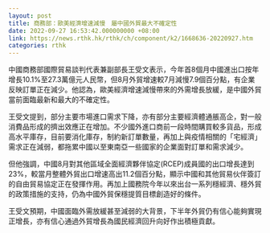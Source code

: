 ```yaml
---
layout: post
title: 商務部：歐美經濟增速減慢　屬中國外貿最大不確定性
date: 2022-09-27 16:53:42.000000000 +08:00
link: https://news.rthk.hk/rthk/ch/component/k2/1668636-20220927.htm
categories: rthk
---
```


中國商務部國際貿易談判代表兼副部長王受文表示，今年首8個月中國進出口按年增長10.1%至27.3萬億元人民幣，但8月外貿增速較7月減慢7.9個百分點，有企業反映訂單正在減少。他認為，歐美經濟增速減慢帶來的外需增長放緩，是中國外貿當前面臨最新和最大的不確定性。

王受文提到，部分主要市場進口需求下降，亦有部分主要經濟體通脹高企，對一般消費品形成的擠出效應正在增加。不少國外進口商前一段時間購買較多貨品，形成高水平庫存，目前要消化庫存，制約新訂單數量，再加上與疫情相關的「宅經濟」需求正在減弱，都拖累中國以至東南亞一些國家的企業面對訂單和需求減少。

但他強調，中國8月對其他區域全面經濟夥伴協定(RCEP)成員國的出口增長達到23%，較當月整體外貿出口增速高出11.2個百分點，顯示中國和其他貿易伙伴簽訂的自由貿易協定正在發揮作用。再加上國務院今年以來出台一系列穩經濟、穩外貿的政策措施的支持，仍為中國外貿保穩提質目標創造好的條件。

王受文預期，中國面臨外需放緩甚至減弱的大背景，下半年外貿仍有信心能夠實現正增長，亦有信心通過外貿增長為國民經濟回升向好作出積極貢獻。
